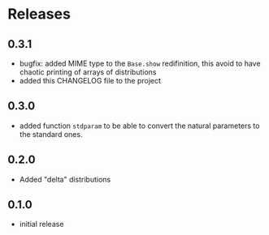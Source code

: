 # Releases

## 0.3.1

* bugfix: added MIME type to the `Base.show` redifinition, this avoid
  to have chaotic printing of arrays of distributions
* added this CHANGELOG file to the project

## 0.3.0

* added function `stdparam` to be able to convert the natural
  parameters to the standard ones.

## 0.2.0

* Added "delta" distributions

## 0.1.0

* initial release
